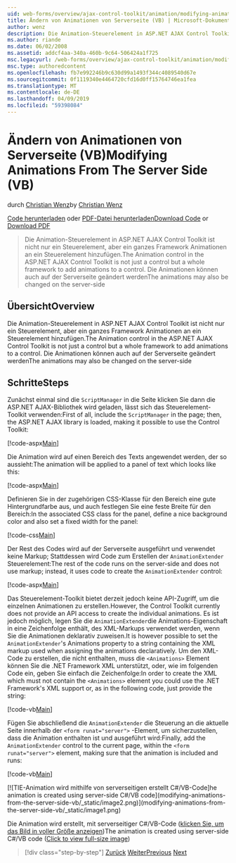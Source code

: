 ```yaml
---
uid: web-forms/overview/ajax-control-toolkit/animation/modifying-animations-from-the-server-side-vb
title: Ändern von Animationen von Serverseite (VB) | Microsoft-Dokumentation
author: wenz
description: Die Animation-Steuerelement in ASP.NET AJAX Control Toolkit ist nicht nur ein Steuerelement, aber ein ganzes Framework Animationen an ein Steuerelement hinzufügen. Es kann auch die Animationen...
ms.author: riande
ms.date: 06/02/2008
ms.assetid: addcf4aa-340a-460b-9c64-506424a1f725
msc.legacyurl: /web-forms/overview/ajax-control-toolkit/animation/modifying-animations-from-the-server-side-vb
msc.type: authoredcontent
ms.openlocfilehash: fb7e992246b9c630d99a1493f344c4089540d67e
ms.sourcegitcommit: 0f1119340e4464720cfd16d0ff15764746ea1fea
ms.translationtype: MT
ms.contentlocale: de-DE
ms.lasthandoff: 04/09/2019
ms.locfileid: "59398084"
---
```

# <a name="modifying-animations-from-the-server-side-vb"></a><span data-ttu-id="04ff0-104">Ändern von Animationen von Serverseite (VB)</span><span class="sxs-lookup"><span data-stu-id="04ff0-104">Modifying Animations From The Server Side (VB)</span></span>

<span data-ttu-id="04ff0-105">durch [Christian Wenz](https://github.com/wenz)</span><span class="sxs-lookup"><span data-stu-id="04ff0-105">by [Christian Wenz](https://github.com/wenz)</span></span>

<span data-ttu-id="04ff0-106">[Code herunterladen](http://download.microsoft.com/download/f/9/a/f9a26acd-8df4-4484-8a18-199e4598f411/Animation9.vb.zip) oder [PDF-Datei herunterladen](http://download.microsoft.com/download/6/7/1/6718d452-ff89-4d3f-a90e-c74ec2d636a3/animation9VB.pdf)</span><span class="sxs-lookup"><span data-stu-id="04ff0-106">[Download Code](http://download.microsoft.com/download/f/9/a/f9a26acd-8df4-4484-8a18-199e4598f411/Animation9.vb.zip) or [Download PDF](http://download.microsoft.com/download/6/7/1/6718d452-ff89-4d3f-a90e-c74ec2d636a3/animation9VB.pdf)</span></span>

> <span data-ttu-id="04ff0-107">Die Animation-Steuerelement in ASP.NET AJAX Control Toolkit ist nicht nur ein Steuerelement, aber ein ganzes Framework Animationen an ein Steuerelement hinzufügen.</span><span class="sxs-lookup"><span data-stu-id="04ff0-107">The Animation control in the ASP.NET AJAX Control Toolkit is not just a control but a whole framework to add animations to a control.</span></span> <span data-ttu-id="04ff0-108">Die Animationen können auch auf der Serverseite geändert werden</span><span class="sxs-lookup"><span data-stu-id="04ff0-108">The animations may also be changed on the server-side</span></span>


## <a name="overview"></a><span data-ttu-id="04ff0-109">Übersicht</span><span class="sxs-lookup"><span data-stu-id="04ff0-109">Overview</span></span>

<span data-ttu-id="04ff0-110">Die Animation-Steuerelement in ASP.NET AJAX Control Toolkit ist nicht nur ein Steuerelement, aber ein ganzes Framework Animationen an ein Steuerelement hinzufügen.</span><span class="sxs-lookup"><span data-stu-id="04ff0-110">The Animation control in the ASP.NET AJAX Control Toolkit is not just a control but a whole framework to add animations to a control.</span></span> <span data-ttu-id="04ff0-111">Die Animationen können auch auf der Serverseite geändert werden</span><span class="sxs-lookup"><span data-stu-id="04ff0-111">The animations may also be changed on the server-side</span></span>

## <a name="steps"></a><span data-ttu-id="04ff0-112">Schritte</span><span class="sxs-lookup"><span data-stu-id="04ff0-112">Steps</span></span>

<span data-ttu-id="04ff0-113">Zunächst einmal sind die `ScriptManager` in die Seite klicken Sie dann die ASP.NET AJAX-Bibliothek wird geladen, lässt sich das Steuerelement-Toolkit verwenden:</span><span class="sxs-lookup"><span data-stu-id="04ff0-113">First of all, include the `ScriptManager` in the page; then, the ASP.NET AJAX library is loaded, making it possible to use the Control Toolkit:</span></span>

[!code-aspx[Main](modifying-animations-from-the-server-side-vb/samples/sample1.aspx)]

<span data-ttu-id="04ff0-114">Die Animation wird auf einen Bereich des Texts angewendet werden, der so aussieht:</span><span class="sxs-lookup"><span data-stu-id="04ff0-114">The animation will be applied to a panel of text which looks like this:</span></span>

[!code-aspx[Main](modifying-animations-from-the-server-side-vb/samples/sample2.aspx)]

<span data-ttu-id="04ff0-115">Definieren Sie in der zugehörigen CSS-Klasse für den Bereich eine gute Hintergrundfarbe aus, und auch festlegen Sie eine feste Breite für den Bereich:</span><span class="sxs-lookup"><span data-stu-id="04ff0-115">In the associated CSS class for the panel, define a nice background color and also set a fixed width for the panel:</span></span>

[!code-css[Main](modifying-animations-from-the-server-side-vb/samples/sample3.css)]

<span data-ttu-id="04ff0-116">Der Rest des Codes wird auf der Serverseite ausgeführt und verwendet keine Markup; Stattdessen wird Code zum Erstellen der `AnimationExtender` Steuerelement:</span><span class="sxs-lookup"><span data-stu-id="04ff0-116">The rest of the code runs on the server-side and does not use markup; instead, it uses code to create the `AnimationExtender` control:</span></span>

[!code-aspx[Main](modifying-animations-from-the-server-side-vb/samples/sample4.aspx)]

<span data-ttu-id="04ff0-117">Das Steuerelement-Toolkit bietet derzeit jedoch keine API-Zugriff, um die einzelnen Animationen zu erstellen.</span><span class="sxs-lookup"><span data-stu-id="04ff0-117">However, the Control Toolkit currently does not provide an API access to create the individual animations.</span></span> <span data-ttu-id="04ff0-118">Es ist jedoch möglich, legen Sie die `AnimationExtender`die Animations-Eigenschaft in eine Zeichenfolge enthält, des XML-Markups verwendet werden, wenn Sie die Animationen deklarativ zuweisen.</span><span class="sxs-lookup"><span data-stu-id="04ff0-118">It is however possible to set the `AnimationExtender`'s Animations property to a string containing the XML markup used when assigning the animations declaratively.</span></span> <span data-ttu-id="04ff0-119">Um den XML-Code zu erstellen, die nicht enthalten, muss die `<Animations>` Element können Sie die .NET Framework XML unterstützt, oder, wie im folgenden Code ein, geben Sie einfach die Zeichenfolge:</span><span class="sxs-lookup"><span data-stu-id="04ff0-119">In order to create the XML which must not contain the `<Animations>` element you could use the .NET Framework's XML support or, as in the following code, just provide the string:</span></span>

[!code-vb[Main](modifying-animations-from-the-server-side-vb/samples/sample5.vb)]

<span data-ttu-id="04ff0-120">Fügen Sie abschließend die `AnimationExtender` die Steuerung an die aktuelle Seite innerhalb der `<form runat="server">` -Element, um sicherzustellen, dass die Animation enthalten ist und ausgeführt wird:</span><span class="sxs-lookup"><span data-stu-id="04ff0-120">Finally, add the `AnimationExtender` control to the current page, within the `<form runat="server">` element, making sure that the animation is included and runs:</span></span>

[!code-vb[Main](modifying-animations-from-the-server-side-vb/samples/sample6.vb)]


[![T<span data-ttu-id="04ff0-121">IE-Animation wird mithilfe von serverseitigen erstellt C#/VB-Code]</span><span class="sxs-lookup"><span data-stu-id="04ff0-121">he animation is created using server-side C#/VB code]</span></span>(modifying-animations-from-the-server-side-vb/_static/image2.png)](modifying-animations-from-the-server-side-vb/_static/image1.png)

<span data-ttu-id="04ff0-122">Die Animation wird erstellt, mit serverseitiger C#/VB-Code ([klicken Sie, um das Bild in voller Größe anzeigen](modifying-animations-from-the-server-side-vb/_static/image3.png))</span><span class="sxs-lookup"><span data-stu-id="04ff0-122">The animation is created using server-side C#/VB code ([Click to view full-size image](modifying-animations-from-the-server-side-vb/_static/image3.png))</span></span>

> [!div class="step-by-step"]
> <span data-ttu-id="04ff0-123">[Zurück](triggering-an-animation-in-another-control-vb.md)
> [Weiter](executing-animations-using-client-side-code-vb.md)</span><span class="sxs-lookup"><span data-stu-id="04ff0-123">[Previous](triggering-an-animation-in-another-control-vb.md)
[Next](executing-animations-using-client-side-code-vb.md)</span></span>
